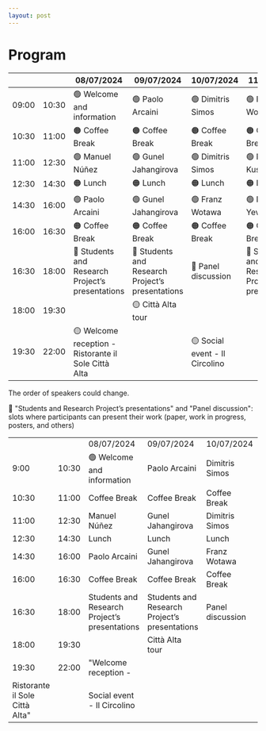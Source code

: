 ```yaml
---
layout: post
---
```


# Program

|       |       | 08/07/2024                                           | 09/07/2024                                    | 10/07/2024                  | 11/07/2024                                    | 12/07/2024       | 
| ----- | ----- | ---------------------------------------------------- | --------------------------------------------- | --------------------------- | --------------------------------------------- | ---------------- | 
| 09:00 | 10:30 | 🟢 Welcome and information                              | 🟢 Paolo Arcaini                                 | 🟢 Dimitris Simos              | 🟢 Franz Wotawa                                  | 🟢 Shaukat Ali      |
| 10:30 | 11:00 | 🟠 Coffee Break                                         | 🟠 Coffee Break                                  | 🟠 Coffee Break                | 🟠 Coffee Break                                  | 🟠 Coffee Break     |
| 11:00 | 12:30 | 🟢 Manuel Núñez                                         | 🟢 Gunel Jahangirova                             | 🟢 Dimitris Simos              | 🟢 Natalia Kushik                                | 🟢 Shaukat Ali      |
| 12:30 | 14:30 | 🟠 Lunch                                                | 🟠 Lunch                                         | 🟠 Lunch                       | 🟠 Lunch                                         | 🟠 Lunch            |
| 14:30 | 16:00 | 🟢 Paolo Arcaini                                        | 🟢 Gunel Jahangirova                             | 🟢 Franz Wotawa                | 🟢 Nina Yevtushenko                              | 🔵 Panel discussion |
| 16:00 | 16:30 | 🟠 Coffee Break                                         | 🟠 Coffee Break                                  | 🟠 Coffee Break                | 🟠 Coffee Break                                  | 🟠 Coffee Break     |
| 16:30 | 18:00 | 🔵 Students and Research Project’s presentations        | 🔵 Students and Research Project’s presentations | 🔵 Panel discussion            | 🔵 Students and Research Project’s presentations |                  |
| 18:00 | 19:30 |                                                      | 🟡 Città Alta tour                               |                             |                                               |                  |
| 19:30 | 22:00 | 🟡 Welcome reception -<br>Ristorante il Sole Città Alta |                                               | 🟡 Social event - Il Circolino |                                               |                  |

The order of speakers could change.

🔵 "Students and Research Project’s presentations" and "Panel discussion": slots where participants can present their work (paper, work in progress, posters, and others)


<table>
    <tr>
        <td></td>
        <td></td>
        <td>08/07/2024</td>
        <td>09/07/2024</td>
        <td>10/07/2024</td>
        <td>11/07/2024</td>
        <td>12/07/2024</td>
    </tr>
    <tr>
        <td>9:00</td>
        <td>10:30</td>
        <td> 🟢 Welcome and information</td>
        <td>Paolo Arcaini</td>
        <td>Dimitris Simos</td>
        <td>Franz Wotawa</td>
        <td>Shaukat Ali</td>
    </tr>
    <tr>
        <td>10:30</td>
        <td>11:00</td>
        <td>Coffee Break</td>
        <td>Coffee Break</td>
        <td>Coffee Break</td>
        <td>Coffee Break</td>
        <td>Coffee Break</td>
    </tr>
    <tr>
        <td>11:00</td>
        <td>12:30</td>
        <td>Manuel Núñez </td>
        <td>Gunel Jahangirova</td>
        <td>Dimitris Simos</td>
        <td>Natalia Kushik</td>
        <td>Shaukat Ali</td>
    </tr>
    <tr>
        <td>12:30</td>
        <td>14:30</td>
        <td>Lunch</td>
        <td>Lunch</td>
        <td>Lunch</td>
        <td>Lunch</td>
        <td>Lunch</td>
    </tr>
    <tr>
        <td>14:30</td>
        <td>16:00</td>
        <td>Paolo Arcaini</td>
        <td>Gunel Jahangirova</td>
        <td>Franz Wotawa</td>
        <td>Nina Yevtushenko</td>
        <td>Panel discussion</td>
    </tr>
    <tr>
        <td>16:00</td>
        <td>16:30</td>
        <td>Coffee Break</td>
        <td>Coffee Break</td>
        <td>Coffee Break</td>
        <td>Coffee Break</td>
        <td>Coffee Break</td>
    </tr>
    <tr>
        <td>16:30</td>
        <td>18:00</td>
        <td>Students and Research Project’s presentations</td>
        <td>Students and Research Project’s presentations</td>
        <td>Panel discussion</td>
        <td>Students and Research Project’s presentations</td>
        <td></td>
    </tr>
    <tr>
        <td>18:00</td>
        <td>19:30</td>
        <td></td>
        <td>Città Alta tour</td>
        <td></td>
        <td></td>
        <td></td>
    </tr>
    <tr>
        <td>19:30</td>
        <td>22:00</td>
        <td>&quot;Welcome reception -</td>
    </tr>
    <tr>
        <td>Ristorante il Sole Città Alta&quot;</td>
        <td></td>
        <td>Social event - Il Circolino</td>
        <td></td>
        <td></td>
    </tr>
</table>
